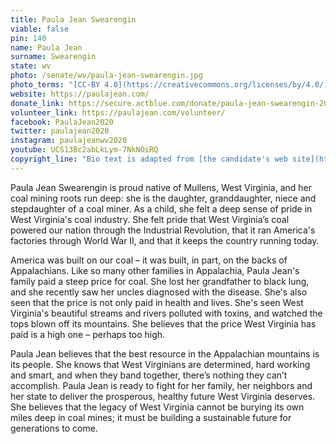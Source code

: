 ```yaml
---
title: Paula Jean Swearengin
viable: false
pin: 140
name: Paula Jean
surname: Swearengin
state: wv
photo: /senate/wv/paula-jean-swearengin.jpg
photo_terms: "[CC-BY 4.0](https://creativecommons.org/licenses/by/4.0/) [photo](https://en.wikipedia.org/wiki/Paula_Jean_Swearengin#/media/File:Portrait_of_Paula_Jean_Swearengin.png) by Wikipedia user DrOwl19."
website: https://paulajean.com/
donate_link: https://secure.actblue.com/donate/paula-jean-swearengin-2020
volunteer_link: https://paulajean.com/volunteer/
facebook: PaulaJean2020
twitter: paulajean2020
instagram: paulajeanwv2020
youtube: UCS13Bc2abLkLym-7NkNOiRQ
copyright_line: "Bio text is adapted from [the candidate's web site](https://paulajean.com/about/) and may be &copy; Paula Jean for West Virginia."
---
```

Paula Jean Swearengin is proud native of Mullens, West Virginia, and her coal mining roots run deep: she is the daughter, granddaughter, niece and stepdaughter of a coal miner. As a child, she felt a deep sense of pride in West Virginia's coal industry. She felt pride that West Virginia’s coal powered our nation through the Industrial Revolution, that it ran America's factories through World War II, and that it keeps the country running today.

America was built on our coal – it was built, in part, on the backs of Appalachians. Like so many other families in Appalachia, Paula Jean's family paid a steep price for coal. She lost her grandfather to black lung, and she recently saw her uncles diagnosed with the disease. She's also seen that the price is not only paid in health and lives. She's seen West Virginia's beautiful streams and rivers polluted with toxins, and watched the tops blown off its mountains. She believes that the price West Virginia has paid is a high one – perhaps too high.

Paula Jean believes that the best resource in the Appalachian mountains is its people. She knows that West Virginians are determined, hard working and smart, and when they band together, there’s nothing they can’t accomplish. Paula Jean is ready to fight for her family, her neighbors and her state to deliver the prosperous, healthy future West Virginia deserves. She believes that the legacy of West Virginia cannot be burying its own miles deep in coal mines; it must be building a sustainable future for generations to come.
